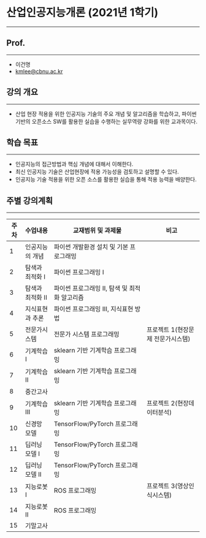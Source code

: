 # 산업인공지능개론 (2021년 1학기)
---

## Prof.
---
- 이건명
- kmlee@cbnu.ac.kr

## 강의 개요
---
- 산업 현장 적용을 위한 인공지능 기술의 주요 개념 및 알고리즘을 학습하고, 파이썬 기반의 오픈소스 SW를 활용한 실습을 수행하는 실무역량 강화를 위한 교과목이다.

## 학습 목표
--- 
- 인공지능의 접근방법과 핵심 개념에 대해서 이해한다.
- 최신 인공지능 기술은 산업현장에 적용 가능성을 검토하고 설명할 수 있다.
- 인공지능 기술 적용을 위한 오픈 소스를 활용한 실습을 통해 적용 능력을 배양한다.  

## 주별 강의계획
---
| 주차 | 수업내용 | 교재범위 및 과제물 | 비고 |
| ----- | -- | -- | -----------|
| 1 | 인공지능의 개념 | 파이썬 개발환경 설치 및 기본 프로그래밍 |   |
| 2 | 탐색과 최적화 I | 파이썬 프로그래밍 I |   |
| 3 | 탐색과 최적화 II | 파이썬 프로그래밍 II, 탐색 및 최적화 알고리즘 |   |
| 4 | 지식표현과 추론 | 파이썬 프로그래밍 III, 지식표현 방법 |   |
| 5 | 전문가시스템 | 전문가 시스템 프로그래밍 | 프로젝트 1(현장문제 전문가시스템) |
| 6 | 기계학습 I | sklearn 기반 기계학습 프로그래밍 |   |
| 7 | 기계학습 II | sklearn 기반 기계학습 프로그래밍 |   |
| 8 | 중간고사 |   |   |
| 9 | 기계학습 III | sklearn 기반 기계학습 프로그래밍 | 프로젝트 2(현장데이터분석) |
| 10 | 신경망 모델 | TensorFlow/PyTorch 프로그래밍 |   |
| 11 | 딥러닝 모델 I | TensorFlow/PyTorch 프로그래밍 |   |
| 12 | 딥러닝 모델 II | TensorFlow/PyTorch 프로그래밍 |   |
| 13 | 지능로봇 I | ROS 프로그래밍 | 프로젝트 3(영상인식시스템) |
| 14 | 지능로봇 II | ROS 프로그래밍 |   |
| 15 | 기말고사 |   |   |

